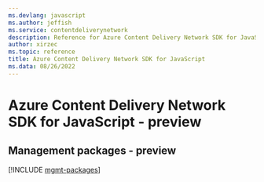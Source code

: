 ```yaml
---
ms.devlang: javascript
ms.author: jeffish
ms.service: contentdeliverynetwork
description: Reference for Azure Content Delivery Network SDK for JavaScript
author: xirzec
ms.topic: reference
title: Azure Content Delivery Network SDK for JavaScript
ms.data: 08/26/2022
---
```

# Azure Content Delivery Network SDK for JavaScript - preview

## Management packages - preview
[!INCLUDE [mgmt-packages](content-delivery-network-mgmt-index.md)]